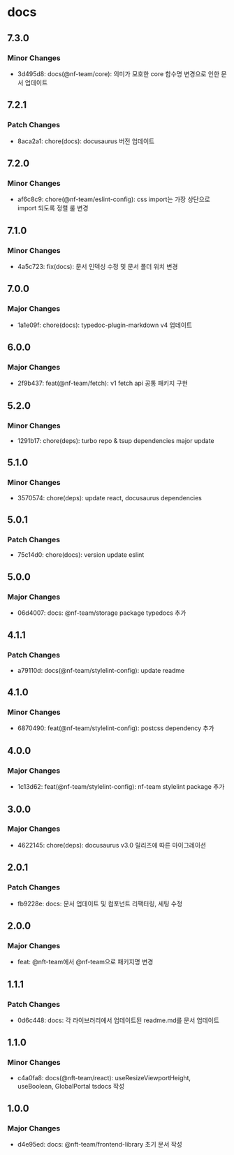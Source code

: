 # docs

## 7.3.0

### Minor Changes

- 3d495d8: docs(@nf-team/core): 의미가 모호한 core 함수명 변경으로 인한 문서 업데이트

## 7.2.1

### Patch Changes

- 8aca2a1: chore(docs): docusaurus 버전 업데이트

## 7.2.0

### Minor Changes

- af6c8c9: chore(@nf-team/eslint-config): css import는 가장 상단으로 import 되도록 정렬 룰 변경

## 7.1.0

### Minor Changes

- 4a5c723: fix(docs): 문서 인덱싱 수정 및 문서 폴더 위치 변경

## 7.0.0

### Major Changes

- 1a1e09f: chore(docs): typedoc-plugin-markdown v4 업데이트

## 6.0.0

### Major Changes

- 2f9b437: feat(@nf-team/fetch): v1 fetch api 공통 패키지 구현

## 5.2.0

### Minor Changes

- 1291b17: chore(deps): turbo repo & tsup dependencies major update

## 5.1.0

### Minor Changes

- 3570574: chore(deps): update react, docusaurus dependencies

## 5.0.1

### Patch Changes

- 75c14d0: chore(docs): version update eslint

## 5.0.0

### Major Changes

- 06d4007: docs: @nf-team/storage package typedocs 추가

## 4.1.1

### Patch Changes

- a79110d: docs(@nf-team/stylelint-config): update readme

## 4.1.0

### Minor Changes

- 6870490: feat(@nf-team/stylelint-config): postcss dependency 추가

## 4.0.0

### Major Changes

- 1c13d62: feat(@nf-team/stylelint-config): nf-team stylelint package 추가

## 3.0.0

### Major Changes

- 4622145: chore(deps): docusaurus v3.0 릴리즈에 따른 마이그레이션

## 2.0.1

### Patch Changes

- fb9228e: docs: 문서 업데이트 및 컴포넌트 리팩터링, 세팅 수정

## 2.0.0

### Major Changes

- feat: @nft-team에서 @nf-team으로 패키지명 변경

## 1.1.1

### Patch Changes

- 0d6c448: docs: 각 라이브러리에서 업데이트된 readme.md를 문서 업데이트

## 1.1.0

### Minor Changes

- c4a0fa8: docs(@nft-team/react): useResizeViewportHeight, useBoolean, GlobalPortal tsdocs 작성

## 1.0.0

### Major Changes

- d4e95ed: docs: @nft-team/frontend-library 초기 문서 작성

